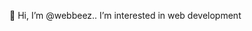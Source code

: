 👋 Hi, I’m @webbeez.. I’m interested in web development
<!---
webbeez/webbeez is a ✨ special ✨ repository because its `README.md` (this file) appears on your GitHub profile.
You can click the Preview link to take a look at your changes.
--->
